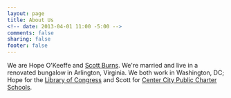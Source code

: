 ```yaml
---
layout: page
title: About Us
<!-- date: 2013-04-01 11:00 -5:00 -->
comments: false
sharing: false
footer: false
---
```


We are Hope O'Keeffe and [Scott Burns](/scott).  We're married and live in a
renovated bungalow in Arlington, Virginia.  We both work in Washington, DC;
Hope for the [Library of Congress](http://www.loc.gov) and Scott for
[Center City Public Charter Schools](http://www.centercitypcs.org).
